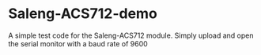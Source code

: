 # Saleng-ACS712-demo
A simple test code for the Saleng-ACS712 module. Simply upload and open  the serial monitor with a baud rate of 9600
